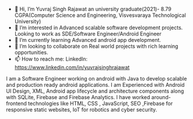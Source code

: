 - 👋 Hi, I’m Yuvraj Singh Rajawat an university graduate(2021)- 8.79 CGPA(Computer Science and Engineering, Visvesvaraya Technological University)
- 👀 I’m interested in Advanced scalable software development projects. Looking to work as SDE/Software Engineer/Android Engineer
- 🌱 I’m currently learning Advanced android app development.
- 💞️ I’m looking to collaborate on Real world projects with rich learning opportunities.
- 📫 How to reach me: LinkedIn: https://www.linkedin.com/in/yuvrajsinghrajawat

I am a Software Engineer working on android with Java to develop scalable and production ready android applications. I am Experienced with Android UI Design, XML, Android app lifecycle and architecture components along with SQLite, Firebase and Firebase Analytics. 
I have worked around- frontend technologies like HTML, CSS , JavaScript, SEO ,Firebase for responsive static websites, IoT for robotics and cyber security.


<!---
yuvirajawat/yuvirajawat is a ✨ special ✨ repository because its `README.md` (this file) appears on your GitHub profile.
You can click the Preview link to take a look at your changes.
--->
